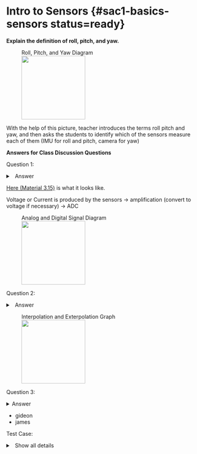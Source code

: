 # Intro to Sensors {#sac1-basics-sensors status=ready}

**Explain the definition of roll, pitch, and yaw.**

<figure>
    <figcaption>Roll, Pitch, and Yaw Diagram</figcaption>
    <img style='width:12em' src="https://upload.wikimedia.org/wikipedia/commons/thumb/0/04/Flight_dynamics_with_text_ortho.svg/1200px-Flight_dynamics_with_text_ortho.svg.png"/>
</figure>

With the help of this picture, teacher introduces the terms roll pitch and yaw, and then asks the students to identify which of the sensors measure each of them (IMU for roll and pitch, camera for yaw)

**Answers for Class Discussion Questions**

Question 1:

<details>
<summary>
<a class="btnfire small stroke"><em class="fas fa-chevron-circle-down"></em>&nbsp;&nbsp;Answer</a>    
</summary>

Analog-to-Digital Converter (ADC)! 

</details>

[Here (Material 3.15)](https://docs.duckietown.org/daffy/opmanual_sky/out/build_materials_included.html) is what it looks like.



<div class='requirements' markdown="1">

Voltage or Current is produced by the sensors -> amplification (convert to voltage if necessary) -> ADC

</div> 

<figure>
    <figcaption>Analog and Digital Signal Diagram</figcaption>
    <img style='width:12em' src="https://www.allaboutcircuits.com/uploads/articles/An-Introduction-to-Digital-Signal-Processing-(1).png"/>
</figure>

Question 2:

<details>
<summary>
<a class="btnfire small stroke"><em class="fas fa-chevron-circle-down"></em>&nbsp;&nbsp;Answer</a>    
</summary>

Interpolation (estimate the data points in between known data) and extrapolation (using the current trend to predict the future data)

</details>


<figure>
    <figcaption>Interpolation and Exterpolation Graph</figcaption>
    <img style='width:12em' src="https://storage.ning.com/topology/rest/1.0/file/get/2656751898?profile=original"/>
</figure>

Question 3:

<details>
<summary> Answer </summary>

- Filtering Frequencies: cut the frequency measurements that are unreasonably high or low  
- Combining data from multiple sensors  
- Cleverly decide which data are trustworthy

</details>

- gideon
- james 

Test Case:

<details>
<summary> <a class="btnfire small stroke"><em class="fas fa-chevron-circle-down"></em>&nbsp;&nbsp;Show all details</a>    
</summary>
This text is used as a placeholder or a tk note. Words that will follow won't make any sense and this is fine. At the moment, the goal is to build a structure for our site.

Cheers!
[Pascal](https://twitter.com/askpascalandy/)

</details>


   
